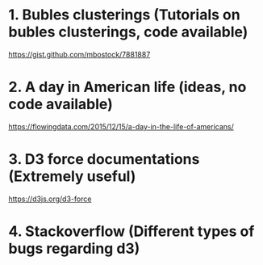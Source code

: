 

# 1. Bubles clusterings (Tutorials on bubles clusterings, code available)

https://gist.github.com/mbostock/7881887

# 2. A day in American life (ideas, no code available)

https://flowingdata.com/2015/12/15/a-day-in-the-life-of-americans/


# 3. D3 force documentations (Extremely useful)

https://d3js.org/d3-force


# 4. Stackoverflow (Different types of bugs regarding d3)







